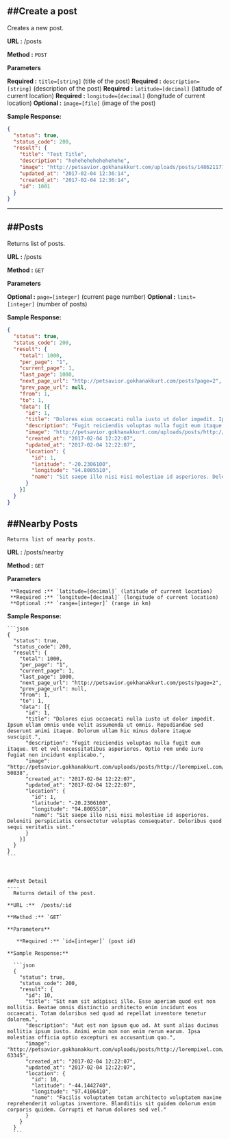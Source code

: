 ##Create a post
----
  Creates a new post.

**URL :**  /posts

**Method :** `POST`
  
**Parameters**

   **Required :** `title=[string]` (title of the post)
   **Required :** `description=[string]` (description of the post)
   **Required :** `latitude=[decimal]` (latitude of current location)
   **Required :** `longitude=[decimal]` (longitude of current location)
   **Optional :** `image=[file]` (image of the post)

**Sample Response:**

  ```json
  {
    "status": true,
    "status_code": 200,
    "result": {
      "title": "Test Title",
      "description": "hehehehehehehehehe",
      "image": "http://petsavior.gokhanakkurt.com/uploads/posts/1486211774_2a8a5bc96c43321cbb1a7536879376f7.jpg",
      "updated_at": "2017-02-04 12:36:14",
      "created_at": "2017-02-04 12:36:14",
      "id": 1001
    }
  }
  ```
  ----

##Posts
----
  Returns list of posts.

**URL :**  /posts

**Method :** `GET`
  
**Parameters**

   **Optional :** `page=[integer]` (current page number)
   **Optional :** `limit=[integer]` (number of posts)

**Sample Response:**

  ```json
  {
    "status": true,
    "status_code": 200,
    "result": {
      "total": 1000,
      "per_page": "1",
      "current_page": 1,
      "last_page": 1000,
      "next_page_url": "http://petsavior.gokhanakkurt.com/posts?page=2",
      "prev_page_url": null,
      "from": 1,
      "to": 1,
      "data": [{
        "id": 1,
        "title": "Dolores eius occaecati nulla iusto ut dolor impedit. Ipsum ullam omnis unde velit assumenda ut omnis. Repudiandae sed deserunt animi itaque. Dolorum ullam hic minus dolore itaque suscipit.",
        "description": "Fugit reiciendis voluptas nulla fugit eum itaque. Ut et vel necessitatibus asperiores. Optio rem unde iure fugiat non incidunt explicabo.",
        "image": "http://petsavior.gokhanakkurt.com/uploads/posts/http://lorempixel.com/640/480/?50838",
        "created_at": "2017-02-04 12:22:07",
        "updated_at": "2017-02-04 12:22:07",
        "location": {
          "id": 1,
          "latitude": "-20.2306100",
          "longitude": "94.8005510",
          "name": "Sit saepe illo nisi nisi molestiae id asperiores. Deleniti perspiciatis consectetur voluptas consequatur. Doloribus quod sequi veritatis sint."
        }
      }]
    }
  }
  ```

  ##Nearby Posts
  ----
    Returns list of nearby posts.

  **URL :**  /posts/nearby

  **Method :** `GET`
    
  **Parameters**

     **Required :** `latitude=[decimal]` (latitude of current location)
     **Required :** `longitude=[decimal]` (longitude of current location)
     **Optional :** `range=[integer]` (range in km)

  **Sample Response:**

    ```json
    {
      "status": true,
      "status_code": 200,
      "result": {
        "total": 1000,
        "per_page": "1",
        "current_page": 1,
        "last_page": 1000,
        "next_page_url": "http://petsavior.gokhanakkurt.com/posts?page=2",
        "prev_page_url": null,
        "from": 1,
        "to": 1,
        "data": [{
          "id": 1,
          "title": "Dolores eius occaecati nulla iusto ut dolor impedit. Ipsum ullam omnis unde velit assumenda ut omnis. Repudiandae sed deserunt animi itaque. Dolorum ullam hic minus dolore itaque suscipit.",
          "description": "Fugit reiciendis voluptas nulla fugit eum itaque. Ut et vel necessitatibus asperiores. Optio rem unde iure fugiat non incidunt explicabo.",
          "image": "http://petsavior.gokhanakkurt.com/uploads/posts/http://lorempixel.com/640/480/?50838",
          "created_at": "2017-02-04 12:22:07",
          "updated_at": "2017-02-04 12:22:07",
          "location": {
            "id": 1,
            "latitude": "-20.2306100",
            "longitude": "94.8005510",
            "name": "Sit saepe illo nisi nisi molestiae id asperiores. Deleniti perspiciatis consectetur voluptas consequatur. Doloribus quod sequi veritatis sint."
          }
        }]
      }
    }
    ```

    

    ##Post Detail
    ----
      Returns detail of the post.

    **URL :**  /posts/:id

    **Method :** `GET`
      
    **Parameters**

       **Required :** `id=[integer]` (post id)

    **Sample Response:**

      ```json
      {
        "status": true,
        "status_code": 200,
        "result": {
          "id": 10,
          "title": "Sit nam sit adipisci illo. Esse aperiam quod est non mollitia. Beatae omnis distinctio architecto enim incidunt eos occaecati. Totam doloribus sed quod ad repellat inventore tenetur dolorem.",
          "description": "Aut est non ipsum quo ad. At sunt alias ducimus mollitia ipsum iusto. Animi enim non non enim rerum earum. Ipsa molestias officia optio excepturi ex accusantium quo.",
          "image": "http://petsavior.gokhanakkurt.com/uploads/posts/http://lorempixel.com/640/480/?63345",
          "created_at": "2017-02-04 12:22:07",
          "updated_at": "2017-02-04 12:22:07",
          "location": {
            "id": 10,
            "latitude": "-44.1442740",
            "longitude": "97.4106410",
            "name": "Facilis voluptatem totam architecto voluptatem maxime reprehenderit voluptas inventore. Blanditiis sit quidem dolorum enim corporis quidem. Corrupti et harum dolores sed vel."
          }
        }
      }
      ```
